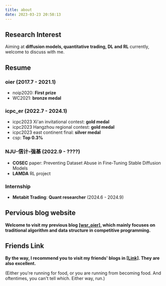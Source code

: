 ```yaml
---
title: about
date: 2023-03-23 20:58:13
---
```


## Research Interest

 Aiming at **diffusion models, quantitative trading, DL and RL** currently, welcome to discuss with me.

## Resume

### **oier** (2017.7 - 2021.1)

- noip2020: **First prize**
- WC2021: **bronze medal**

### **icpc_er** (2022.7 - 2024.1)

- icpc2023 Xi'an invitational contest:  **gold medal**
- icpc2023 Hangzhou regional contest:  **gold medal**
- icpc2023 east continent final:  **silver medal**
- csp: **Top 0.3%**

### **NJU-信计-强基** (2022.9 - ????)

- **COSEC** paper: Preventing Dataset Abuse in Fine-Tuning Stable Diffusion Models
- **LAMDA** RL project

### Internship

- **Metabit Trading**: **Quant researcher** (2024.6 - 2024.9)

## Pervious blog website

**Welcome to visit my previous blog [[wsr_oier]](https://www.luogu.com.cn/blog/wsr/), which mainly focuses on traditional algorithm and data structure in competitive programming.**

## Friends Link

**By the way, I recommend you to visit my friends' blogs in [[Link]](https://detect.wiki/link/). They are also excellent.**


(Either you're running for food, or you are running from becoming food. And oftentimes, you can't tell which. Either way, run.)